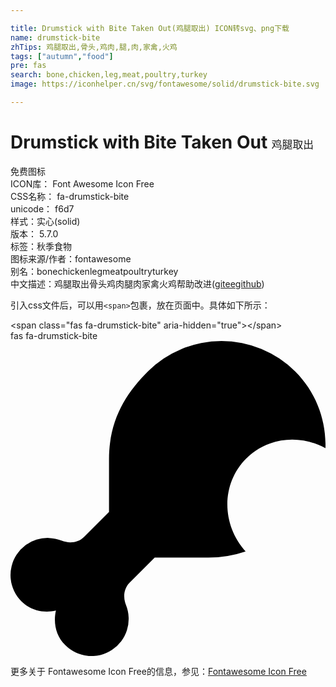 ```yaml
---

title: Drumstick with Bite Taken Out(鸡腿取出) ICON转svg、png下载
name: drumstick-bite
zhTips: 鸡腿取出,骨头,鸡肉,腿,肉,家禽,火鸡
tags: ["autumn","food"]
pre: fas
search: bone,chicken,leg,meat,poultry,turkey
image: https://iconhelper.cn/svg/fontawesome/solid/drumstick-bite.svg

---
```


# Drumstick with Bite Taken Out  <small style="font-size: 60%;font-weight: 100">鸡腿取出</small>


<div class="detail-page">
<p>
<span><span class="badge-success badge">免费图标</span> </span>
<br/>
<span>
ICON库：
<span class="badge-secondary badge">Font Awesome Icon Free</span> 
</span>
<br/>
<span>
CSS名称：
<span class="badge-secondary badge">fa-drumstick-bite</span> 
</span>
<br/>
<span>
unicode：
<span class="badge-secondary badge">f6d7</span> 
<copy-btn content='f6d7' btn-title=""></copy-btn>
<copy-btn :content='String.fromCodePoint(parseInt("f6d7", 16))' btn-title="复制U"></copy-btn>
</span><br/><span>样式：<span class="badge-light badge">实心(solid)</span></span>
<br/>
<span>
版本：
<span class="badge-secondary badge">5.7.0</span> 
</span><br/><span>标签：<span class="badge-light badge"><router-link to="/tags/autumn.html">秋季</router-link></span><span class="badge-light badge"><router-link to="/tags/food.html">食物</router-link></span></span>
<br/>
<span>图标来源/作者：<span class="badge-light badge">fontawesome</span></span> 
<br/>
<span>别名：<span class="badge-light badge">bone</span><span class="badge-light badge">chicken</span><span class="badge-light badge">leg</span><span class="badge-light badge">meat</span><span class="badge-light badge">poultry</span><span class="badge-light badge">turkey</span></span><br/><span class="zh-detail">中文描述：<span class="badge-primary badge">鸡腿取出</span><span class="badge-primary badge">骨头</span><span class="badge-primary badge">鸡肉</span><span class="badge-primary badge">腿</span><span class="badge-primary badge">肉</span><span class="badge-primary badge">家禽</span><span class="badge-primary badge">火鸡</span><span class="help-link"><span>帮助改进</span>(<a href="https://gitee.com/liuwave/icon-helper/edit/master/json/fontawesome/solid/drumstick-bite.json" target="_blank" rel="noopener noreferrer">gitee</a><a href="https://github.com/liuwave/icon-helper/edit/master/json/fontawesome/solid/drumstick-bite.json" target="_blank" rel="noopener noreferrer">github</a></span>)</span><br/>
</p>
</div>
<div class="alert alert-dark">
  <i class="fas fa-drumstick-bite fa-xs"></i>
  <i class="fas fa-drumstick-bite fa-sm"></i>
  <i class="fas fa-drumstick-bite fa-lg"></i>
  <i class="fas fa-drumstick-bite fa-2x"></i>
  <i class="fas fa-drumstick-bite fa-3x"></i>
  <i class="fas fa-drumstick-bite fa-5x"></i>
  <i class="fas fa-drumstick-bite fa-7x"></i>
</div>
<div>
  <p>引入css文件后，可以用<code>&lt;span&gt;</code>包裹，放在页面中。具体如下所示：    
  </p>
  <div class="alert alert-primary" style="font-size: 14px">
    &lt;span class="fas fa-drumstick-bite" aria-hidden="true"&gt;&lt;/span&gt;
    <copy-btn content='<span class="fas fa-drumstick-bite" aria-hidden="true"></span>'></copy-btn>
  </div>
  <div class="alert alert-secondary">
    <i class="fas fa-drumstick-bite"
    style="font-size: 24px"
    aria-hidden="true"></i> fas fa-drumstick-bite
    <copy-btn content="fas fa-drumstick-bite" btn-title="复制图标名称"></copy-btn>
  </div>
</div>
<div id="svg" class="svg-wrap">
<svg xmlns="http://www.w3.org/2000/svg" viewBox="0 0 512 512"><path d="M462.8 49.57a169.44 169.44 0 0 0-239.5 0C187.82 85 160.13 128 160.13 192v85.83l-40.62 40.59c-9.7 9.69-24 11.07-36.78 6a60.33 60.33 0 0 0-65 98.72C33 438.39 54.24 442.7 73.85 438.21c-4.5 19.6-.18 40.83 15.1 56.1a60.35 60.35 0 0 0 98.8-65c-5.09-12.73-3.72-27 6-36.75L234.36 352h85.89a187.87 187.87 0 0 0 61.89-10c-39.64-43.89-39.83-110.23 1.05-151.07 34.38-34.36 86.76-39.46 128.74-16.8 1.3-44.96-14.81-90.28-49.13-124.56z"/></svg>
</div>
<detail full-name='fa-drumstick-bite'></detail>

<Vssue title="关于“Drumstick with Bite Taken Out”的评论" />
    
<div><p>更多关于  Fontawesome Icon Free的信息，参见：<a target="_blank" href="https://iconhelper.cn/fontawesome.html">Fontawesome Icon Free</a>
</p></div>
